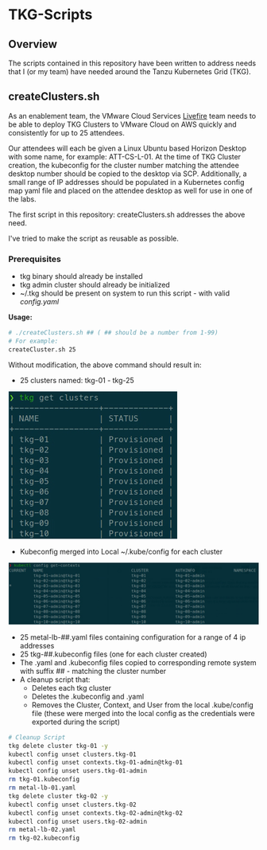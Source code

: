 # TKG-Scripts

## Overview

The scripts contained in this repository have been written to address needs that I (or my team) have needed around the Tanzu Kubernetes Grid (TKG).

## createClusters.sh

As an enablement team, the VMware Cloud Services [Livefire](https://www.livefire.solutions) team needs to be able to deploy TKG Clusters to VMware Cloud on AWS quickly and consistently for up to 25 attendees.

Our attendees will each be given a Linux Ubuntu based Horizon Desktop with some name, for example: ATT-CS-L-01. At the time of TKG Cluster creation, the kubeconfig for the cluster number matching the attendee desktop number should be copied to the desktop via SCP. Additionally, a small range of IP addresses should be populated in a Kubernetes config map yaml file and placed on the attendee desktop as well for use in one of the labs.

The first script in this repository: createClusters.sh addresses the above need.

I've tried to make the script as reusable as possible.

### Prerequisites

- tkg binary should already be installed
- tkg admin cluster should already be initialized
- ~/.tkg should be present on system to run this script - with valid _config.yaml_

**Usage:**

```bash
# ./createClusters.sh ## ( ## should be a number from 1-99)
# For example:
createCluster.sh 25
```

Without modification, the above command should result in:

- 25 clusters named: tkg-01 - tkg-25

![tkg-clusters](/assets/tkg-clusters.png)

- Kubeconfig merged into Local ~/.kube/config for each cluster

![tkg-clusters](/assets/tkg-kubeconfig-merged.png)

- 25 metal-lb-##.yaml files containing configuration for a range of 4 ip addresses
- 25 tkg-##.kubeconfig files (one for each cluster created)
- The .yaml and .kubeconfig files copied to corresponding remote system with suffix ## - matching the cluster number
- A cleanup script that:
  - Deletes each tkg cluster
  - Deletes the .kubeconfig and .yaml
  - Removes the Cluster, Context, and User from the local .kube/config file (these were merged into the local config as the credentials were exported during the script)

```bash
# Cleanup Script
tkg delete cluster tkg-01 -y
kubectl config unset clusters.tkg-01
kubectl config unset contexts.tkg-01-admin@tkg-01
kubectl config unset users.tkg-01-admin
rm tkg-01.kubeconfig
rm metal-lb-01.yaml
tkg delete cluster tkg-02 -y
kubectl config unset clusters.tkg-02
kubectl config unset contexts.tkg-02-admin@tkg-02
kubectl config unset users.tkg-02-admin
rm metal-lb-02.yaml
rm tkg-02.kubeconfig
```
